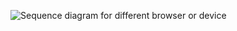 
<div class="full">

![Sequence diagram for different browser or device](/img/authenticators/java-authenticators-email-challenge-different-device-flow-diagram.png)

</div>
